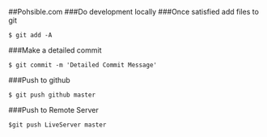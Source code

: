##Pohsible.com
###Do development locally
###Once satisfied add files to git

```$ git add -A```

###Make a detailed commit

```$ git commit -m 'Detailed Commit Message'```

###Push to github

```$ git push github master```

###Push to Remote Server

```$git push LiveServer master```
